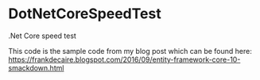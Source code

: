 # DotNetCoreSpeedTest
.Net Core speed test

This code is the sample code from my blog post which can be found here: https://frankdecaire.blogspot.com/2016/09/entity-framework-core-10-smackdown.html
